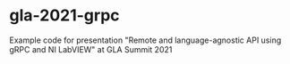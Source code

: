 # gla-2021-grpc
Example code for presentation "Remote and language-agnostic API using gRPC and NI LabVIEW" at GLA Summit 2021
